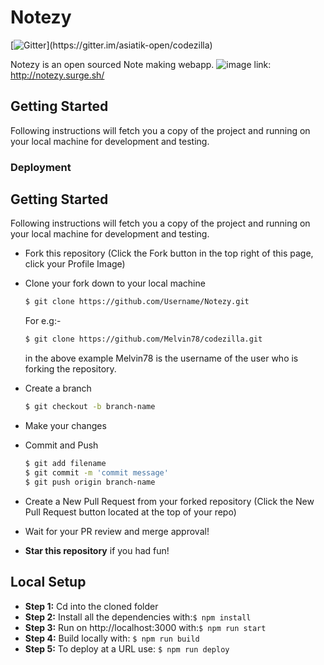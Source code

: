 # Notezy
[![Gitter](https://img.shields.io/gitter/room/DAVFoundation/DAV-Contributors.svg?)](https://gitter.im/asiatik-open/codezilla)

Notezy is an open sourced Note making webapp.
![image](https://user-images.githubusercontent.com/11137394/46553809-1dad2380-c8fc-11e8-9fc9-f8548a26ed07.png)
link: http://notezy.surge.sh/
## Getting Started
Following instructions will fetch you a copy of the project and running on your local machine for development and testing.
### Deployment




## Getting Started

Following instructions will fetch you a copy of the project and running on your local machine for development and testing.
* Fork this repository (Click the Fork button in the top right of this page, click your Profile Image)
* Clone your fork down to your local machine

  ```sh
  $ git clone https://github.com/Username/Notezy.git
  ```
  For e.g:-
  ```sh
  $ git clone https://github.com/Melvin78/codezilla.git
  ```
  in the above example Melvin78 is the username of the user who is forking the repository.
  
* Create a branch

  ```sh
  $ git checkout -b branch-name
  ```

* Make your changes

* Commit and Push

  ```sh
  $ git add filename 
  $ git commit -m 'commit message'
  $ git push origin branch-name
  ```

* Create a New Pull Request from your forked repository (Click the New Pull Request button located at the top of your repo)
* Wait for your PR review and merge approval!
* __Star this repository__ if you had fun!

## Local Setup 

* **Step 1:** Cd into the cloned folder
* **Step 2:** Install all the dependencies with:```$ npm install```
* **Step 3:** Run on http://localhost:3000 with:```$ npm run start```
* **Step 4:** Build locally with: ```$ npm run build ```
* **Step 5:** To deploy at a URL use: ```$ npm run deploy ```

